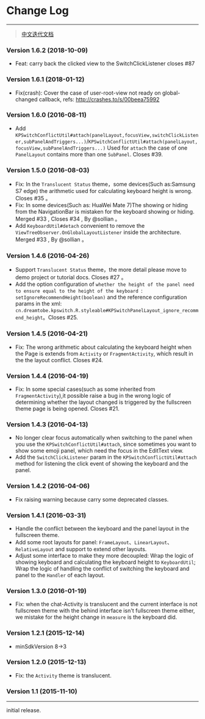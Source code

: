# Change Log
---

> [中文迭代文档](https://github.com/Jacksgong/JKeyboardPanelSwitch/blob/master/CHANGELOG_zh.md)

### Version 1.6.2 (2018-10-09)

- Feat: carry back the clicked view to the SwitchClickListener closes #87

### Version 1.6.1 (2018-01-12)

- Fix(crash): Cover the case of user-root-view not ready on global-changed callback, refs: http://crashes.to/s/00beea75992

### Version 1.6.0 (2016-08-11)

- Add `KPSwitchConflictUtil#attach(panelLayout,focusView,switchClickListener,subPanelAndTriggers...)`/`KPSwitchConflictUtil#attach(panelLayout,focusView,subPanelAndTriggers...)` Used for `attach` the case of one `PanelLayout` contains more than one `SubPanel`. Closes #39.

### Version 1.5.0 (2016-08-03)

- Fix: In the `Translucent Status` theme，some devices(Such as:Samsung S7 edge) the arithmetic used for calculating keyboard height is wrong. Closes #35 。
- Fix: In some devices(Such as: HuaWei Mate 7)The showing or hiding from the NavigationBar is mistaken for the keyboard showing or hiding. Merged #33 , Closes #34 , By @sollian 。
- Add `KeyboardUtil#detach` convenient to remove the `ViewTreeObserver.OnGlobalLayoutListener` inside the architecture. Merged #33 , By @sollian 。

### Version 1.4.6 (2016-04-26)

- Support `Translucent Status` theme，the more detail please move to demo project or tutorial docs. Closes #27 。
- Add the option configuration of `whether the height of the panel need to ensure equal to the height of the keyboard `: `setIgnoreRecommendHeight(boolean)` and the reference configuration params in the xml: `cn.dreamtobe.kpswitch.R.styleable#KPSwitchPanelLayout_ignore_recommend_height`。Closes #25.

### Version 1.4.5 (2016-04-21)

- Fix: The wrong arithmetic about calculating the keyboard height when the Page is extends from `Activity` or `FragmentActivity`, which result in the the layout conflict. Closes #24.

### Version 1.4.4 (2016-04-19)

- Fix: In some special cases(such as some inherited from `FragmentActivity`),it possible raise a bug in the wrong logic of determining whether the layout changed is triggered by the fullscreen theme page is being opened. Closes #21.

### Version 1.4.3 (2016-04-13)

- No longer clear focus automatically when switching to the panel when you use the `KPSwitchConflictUtil#attach`, since sometimes you want to show some emoji panel, which need the focus in the EditText view.
- Add the `SwitchClickListener` param in the `KPSwitchConflictUtil#attach` method for listening the click event of showing the keyboard and the panel.

### Version 1.4.2 (2016-04-06)

- Fix raising warning because carry some deprecated classes.

### Version 1.4.1 (2016-03-31)

- Handle the conflict between the keyboard and the panel layout in the fullscreen theme.
- Add some root layouts for panel: `FrameLayout`、`LinearLayout`、`RelativeLayout` and support to extend other layouts.
- Adjust some interface to make they more decoupled: Wrap the logic of showing keyboard and calculating the keyboard height to `KeyboardUtil`; Wrap the logic of handling the conflict of switching the keyboard and panel to the `Handler` of each layout.

### Version 1.3.0 (2016-01-19)

- Fix: when the chat-Activity is translucent and the current interface is not fullscreen theme with the behind interface isn't fullscreen theme either, we mistake for the height change in `measure` is the keyboard did.

### Version 1.2.1 (2015-12-14)

- minSdkVersion 8->3

### Version 1.2.0 (2015-12-13)

- Fix: the `Activity` theme is translucent.

### Version 1.1 (2015-11-10)
---

initial release.
